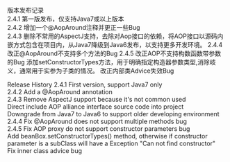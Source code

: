 版本发布记录  
2.4.1 第一版发布，仅支持Java7或以上版本  
2.4.2 增加一个@AopAround注释并更正一些Bug    
2.4.3 删除不常用的AspectJ支持，去除对Aop接口的依赖，将AOP接口以源码内嵌方式包含在项目内，从Java7降级到Java6发布，以支持更多开发环境。 
2.4.4 改正@AopAround不支持多个方法的Bug
2.4.5 改正AOP不支持构数函数带参数的Bug
      添加setConstructorTypes方法，用于明确指定构造器参数类型,消除岐义，通常用于实参为子类的情况。
      改正内部类Advice失效Bug 	  

Release History
2.4.1 First version, support Java7 only  
2.4.2 Add a @AopAround annotation  
2.4.3 Remove AspectJ support because it's not common used  
      Direct include AOP alliance interface source code into project   
      Downgrade from Java7 to Java6 to support older developing environment  
2.4.4 Fix @AopAround does not support multiple methods bug  
2.4.5 Fix AOP proxy do not support constructor parameters bug  
      Add beanBox.setConstructorTypes() method, otherwise if constructor parameter is a subClass will have a Exception "Can not find constructor"  
	  Fix inner class advice bug
	  
